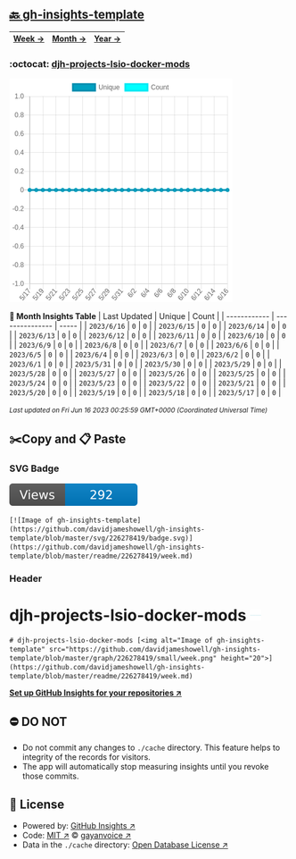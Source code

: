 ## [🔙 gh-insights-template](https://github.com/davidjameshowell/gh-insights-template)
| [**Week →**](https://github.com/davidjameshowell/gh-insights-template/blob/master/readme/226278419/week.md) | [**Month →**](https://github.com/davidjameshowell/gh-insights-template/blob/master/readme/226278419/month.md) | [**Year →**](https://github.com/davidjameshowell/gh-insights-template/blob/master/readme/226278419/year.md) |
 | ------------ | --------------- | ----- |

### :octocat: [djh-projects-lsio-docker-mods](https://github.com/davidjameshowell/djh-projects-lsio-docker-mods)
![Image of gh-insights-template](https://github.com/davidjameshowell/gh-insights-template/blob/master/graph/226278419/large/month.png)

**:calendar: Month Insights Table**
| Last Updated | Unique | Count |
 | ------------ | --------------- | ----- |
 | `2023/6/16` |  `0` | `0` |
 | `2023/6/15` |  `0` | `0` |
 | `2023/6/14` |  `0` | `0` |
 | `2023/6/13` |  `0` | `0` |
 | `2023/6/12` |  `0` | `0` |
 | `2023/6/11` |  `0` | `0` |
 | `2023/6/10` |  `0` | `0` |
 | `2023/6/9` |  `0` | `0` |
 | `2023/6/8` |  `0` | `0` |
 | `2023/6/7` |  `0` | `0` |
 | `2023/6/6` |  `0` | `0` |
 | `2023/6/5` |  `0` | `0` |
 | `2023/6/4` |  `0` | `0` |
 | `2023/6/3` |  `0` | `0` |
 | `2023/6/2` |  `0` | `0` |
 | `2023/6/1` |  `0` | `0` |
 | `2023/5/31` |  `0` | `0` |
 | `2023/5/30` |  `0` | `0` |
 | `2023/5/29` |  `0` | `0` |
 | `2023/5/28` |  `0` | `0` |
 | `2023/5/27` |  `0` | `0` |
 | `2023/5/26` |  `0` | `0` |
 | `2023/5/25` |  `0` | `0` |
 | `2023/5/24` |  `0` | `0` |
 | `2023/5/23` |  `0` | `0` |
 | `2023/5/22` |  `0` | `0` |
 | `2023/5/21` |  `0` | `0` |
 | `2023/5/20` |  `0` | `0` |
 | `2023/5/19` |  `0` | `0` |
 | `2023/5/18` |  `0` | `0` |
 | `2023/5/17` |  `0` | `0` |

<small><i>Last updated on Fri Jun 16 2023 00:25:59 GMT+0000 (Coordinated Universal Time)</i></small>

## ✂️Copy and 📋 Paste
### SVG Badge
[![Image of gh-insights-template](https://github.com/davidjameshowell/gh-insights-template/blob/master/svg/226278419/badge.svg)](https://github.com/davidjameshowell/gh-insights-template/blob/master/readme/226278419/week.md)
```readme
[![Image of gh-insights-template](https://github.com/davidjameshowell/gh-insights-template/blob/master/svg/226278419/badge.svg)](https://github.com/davidjameshowell/gh-insights-template/blob/master/readme/226278419/week.md)
```
### Header
# djh-projects-lsio-docker-mods [<img alt="Image of gh-insights-template" src="https://github.com/davidjameshowell/gh-insights-template/blob/master/graph/226278419/small/week.png" height="20">](https://github.com/davidjameshowell/gh-insights-template/blob/master/readme/226278419/week.md)
```readme
# djh-projects-lsio-docker-mods [<img alt="Image of gh-insights-template" src="https://github.com/davidjameshowell/gh-insights-template/blob/master/graph/226278419/small/week.png" height="20">](https://github.com/davidjameshowell/gh-insights-template/blob/master/readme/226278419/week.md)
```
[**Set up GitHub Insights for your repositories ↗️**](https://github.com/gayanvoice/github-insights)
## ⛔ DO NOT
- Do not commit any changes to `./cache` directory. This feature helps to integrity of the records for visitors.
- The app will automatically stop measuring insights until you revoke those commits.
## 📄 License
- Powered by: [GitHub Insights ↗️](https://github.com/gayanvoice/github-insights)
- Code: [MIT ↗️](./LICENSE) © [gayanvoice ↗️](https://github.com/gayanvoice)
- Data in the `./cache` directory: [Open Database License ↗️](https://opendatacommons.org/licenses/odbl/1-0/)